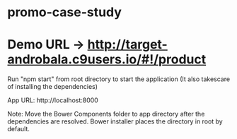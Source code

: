 # promo-case-study
# Demo URL -> http://target-androbala.c9users.io/#!/product

Run "npm start" from root directory to start the application (It also takescare of installing the dependencies)

App URL: http://localhost:8000

Note: Move the Bower Components folder to app directory after the dependencies are resolved. Bower installer places the directory in root by default.
